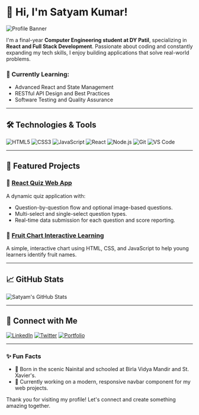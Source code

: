 # 👋 Hi, I'm Satyam Kumar!

![Profile Banner](https://via.placeholder.com/800x200) <!-- You can replace this link with a custom banner -->

I'm a final-year **Computer Engineering student at DY Patil**, specializing in **React and Full Stack Development**. Passionate about coding and constantly expanding my tech skills, I enjoy building applications that solve real-world problems. 

### 🌱 Currently Learning:
- Advanced React and State Management
- RESTful API Design and Best Practices
- Software Testing and Quality Assurance

---

## 🛠️ Technologies & Tools

![HTML5](https://img.shields.io/badge/-HTML5-E34F26?style=flat&logo=html5&logoColor=white)
![CSS3](https://img.shields.io/badge/-CSS3-1572B6?style=flat&logo=css3&logoColor=white)
![JavaScript](https://img.shields.io/badge/-JavaScript-F7DF1E?style=flat&logo=javascript&logoColor=black)
![React](https://img.shields.io/badge/-React-61DAFB?style=flat&logo=react&logoColor=black)
![Node.js](https://img.shields.io/badge/-Node.js-339933?style=flat&logo=node.js&logoColor=white)
![Git](https://img.shields.io/badge/-Git-F05032?style=flat&logo=git&logoColor=white)
![VS Code](https://img.shields.io/badge/-VS_Code-007ACC?style=flat&logo=visual-studio-code&logoColor=white)

---

## 📂 Featured Projects

### 🚀 [React Quiz Web App](https://your-project-link)
A dynamic quiz application with:
- Question-by-question flow and optional image-based questions.
- Multi-select and single-select question types.
- Real-time data submission for each question and score reporting.

### 🍇 [Fruit Chart Interactive Learning](https://your-project-link)
A simple, interactive chart using HTML, CSS, and JavaScript to help young learners identify fruit names.

---

## 📈 GitHub Stats

![Satyam's GitHub Stats](https://github-readme-stats.vercel.app/api?username=yourusername&show_icons=true&hide_border=true&count_private=true)

---

## 🤝 Connect with Me

[![LinkedIn](https://img.shields.io/badge/-LinkedIn-0077B5?style=flat&logo=linkedin&logoColor=white)](https://www.linkedin.com/in/your-profile)
[![Twitter](https://img.shields.io/badge/-Twitter-1DA1F2?style=flat&logo=twitter&logoColor=white)](https://twitter.com/yourusername)
[![Portfolio](https://img.shields.io/badge/-Portfolio-24292E?style=flat&logo=github&logoColor=white)](https://your-portfolio-link.com)

---

### ✨ Fun Facts
- 🌄 Born in the scenic Nainital and schooled at Birla Vidya Mandir and St. Xavier's.
- 🎯 Currently working on a modern, responsive navbar component for my web projects.

Thank you for visiting my profile! Let's connect and create something amazing together.
